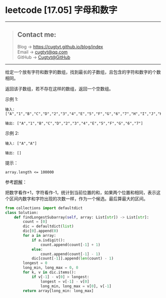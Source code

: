# leetcode [17.05] 字母和数字

---
> ## Contact me:
> Blog -> <https://cugtyt.github.io/blog/index>  
> Email -> <cugtyt@qq.com>  
> GitHub -> [Cugtyt@GitHub](https://github.com/Cugtyt)

---

给定一个放有字符和数字的数组，找到最长的子数组，且包含的字符和数字的个数相同。

返回该子数组，若不存在这样的数组，返回一个空数组。

示例 1:
```
输入: ["A","1","B","C","D","2","3","4","E","5","F","G","6","7","H","I","J","K","L","M"]

输出: ["A","1","B","C","D","2","3","4","E","5","F","G","6","7"]
```

示例 2:
```
输入: ["A","A"]

输出: []
```

提示：
```
array.length <= 100000
```

参考[题解](https://leetcode-cn.com/problems/find-longest-subarray-lcci/solution/shu-zi-1-zi-mu-1-by-gfu/)：

把数字看作+1，字符看作-1，统计到当前位置的和，如果两个位置和相同，表示这个区间内数字和字符出现的次数一样，作为一个候选。最后算最大的区间。

``` python
from collections import defaultdict
class Solution:
    def findLongestSubarray(self, array: List[str]) -> List[str]:
        count = [0]
        dic = defaultdict(list)
        dic[0].append(0)
        for a in array:
            if a.isdigit():
                count.append(count[-1] + 1)
            else:
                count.append(count[-1] - 1)
            dic[count[-1]].append(len(count) - 1)
        longest = 0
        long_min, long_max = 0, 0
        for k, v in dic.items():
            if v[-1] - v[0] > longest:
                longest = v[-1] - v[0]
                long_min, long_max = v[0], v[-1]
        return array[long_min: long_max]
```